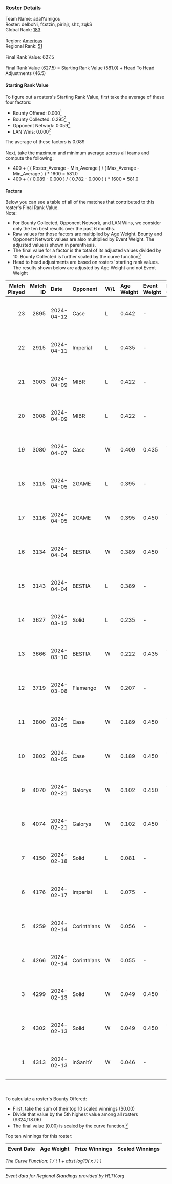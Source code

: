 ### Roster Details<br />
Team Name: adalYamigos<br />
Roster: delboNi, f4stzin, piriajr, shz, zqkS<br />
Global Rank: [183](../standings_global.md)<br />
<br />
Region: [Americas]( ../standings_americas.md)<br />
Regional Rank: [51]( ../standings_americas.md)<br />
<br />
Final Rank Value:  627.5<br />
<br />
Final Rank Value (627.5) = Starting Rank Value (581.0) + Head To Head Adjustments (46.5)<br />

#### Starting Rank Value<br />
To figure out a rosters's Starting Rank Value, first take the average of these four factors:<br />
- Bounty Offered: 0.000[<sup>1</sup>](#table2)
- Bounty Collected: 0.295[<sup>2</sup>](#table1)
- Opponent Network: 0.059[<sup>2</sup>](#table1)
- LAN Wins: 0.000[<sup>2</sup>](#table1)

The average of these factors is 0.089<br />
<br />
Next, take the maximum and minimum average across all teams and compute the following:<br />
- 400 + ( ( Roster_Average - Min_Average ) / ( Max_Average - Min_Average ) ) * 1600 = 581.0
- 400 + ( ( 0.089 - 0.000 ) / ( 0.782 - 0.000 ) ) * 1600 = 581.0


#### Factors<br />
Below you can see a table of all of the matches that contributed to this roster's Final Rank Value.<br />
Note:<br />

- For Bounty Collected, Opponent Network, and LAN Wins, we consider only the ten best results over the past 6 months.
- Raw values for those factors are multiplied by Age Weight. Bounty and Opponent Network values are also multiplied by Event Weight. The adjusted value is shown in parenthesis.
- The final value for a factor is the total of its adjusted values divided by 10. Bounty Collected is further scaled by the curve function[<sup>3</sup>](#curveFunction)
- Head to head adjustments are based on rosters' starting rank values. The results shown below are adjusted by Age Weight and not Event Weight
<span id="table1"></span><br />


| Match Played | Match ID | Date       | Opponent    | W/L | Age Weight | Event Weight | Bounty Collected | Opponent Network | LAN Wins  | H2H Adj. | Roster                               |
| -: | -: | :- | :- | :- | :- | :- | :- | :- | :- | -: | :- |
|           23 |     2895 | 2024-04-12 | Case        | L   | 0.442      | -            | -                | -                | -         |    -2.40 | delboNi, f4stzin, piriajr, shz, zqkS |
|           22 |     2915 | 2024-04-11 | Imperial    | L   | 0.435      | -            | -                | -                | -         |    -0.35 | delboNi, f4stzin, piriajr, shz, zqkS |
|           21 |     3003 | 2024-04-09 | MIBR        | L   | 0.422      | -            | -                | -                | -         |    -0.16 | delboNi, f4stzin, piriajr, shz, zqkS |
|           20 |     3008 | 2024-04-09 | MIBR        | L   | 0.422      | -            | -                | -                | -         |    -0.16 | delboNi, f4stzin, piriajr, shz, zqkS |
|           19 |     3080 | 2024-04-07 | Case        | W   | 0.409      | 0.435        | 0.029 (0.005)    | 0.805 (0.143)    | 0 (0.000) |    10.81 | delboNi, f4stzin, piriajr, shz, zqkS |
|           18 |     3115 | 2024-04-05 | 2GAME       | L   | 0.395      | -            | -                | -                | -         |    -5.45 | delboNi, f4stzin, piriajr, shz, zqkS |
|           17 |     3116 | 2024-04-05 | 2GAME       | W   | 0.395      | 0.450        | 0.002 (0.000)    | 0.052 (0.009)    | 0 (0.000) |     7.16 | delboNi, f4stzin, piriajr, shz, zqkS |
|           16 |     3134 | 2024-04-04 | BESTIA      | W   | 0.389      | 0.450        | 0.095 (0.017)    | 0.801 (0.140)    | 0 (0.000) |    11.00 | delboNi, f4stzin, piriajr, shz, zqkS |
|           15 |     3143 | 2024-04-04 | BESTIA      | L   | 0.389      | -            | -                | -                | -         |    -1.25 | delboNi, f4stzin, piriajr, shz, zqkS |
|           14 |     3627 | 2024-03-12 | Solid       | L   | 0.235      | -            | -                | -                | -         |    -1.27 | delboNi, f4stzin, piriajr, shz, zqkS |
|           13 |     3666 | 2024-03-10 | BESTIA      | W   | 0.222      | 0.435        | 0.095 (0.009)    | 0.801 (0.077)    | 0 (0.000) |     6.38 | delboNi, f4stzin, piriajr, shz, zqkS |
|           12 |     3719 | 2024-03-08 | Flamengo    | W   | 0.207      | -            | -                | -                | 0 (0.000) |     2.34 | delboNi, f4stzin, piriajr, shz, zqkS |
|           11 |     3800 | 2024-03-05 | Case        | W   | 0.189      | 0.450        | 0.029 (0.002)    | 0.805 (0.069)    | 0 (0.000) |     5.16 | delboNi, f4stzin, piriajr, shz, zqkS |
|           10 |     3802 | 2024-03-05 | Case        | W   | 0.189      | 0.450        | 0.029 (0.002)    | 0.805 (0.068)    | 0 (0.000) |     5.19 | delboNi, f4stzin, piriajr, shz, zqkS |
|            9 |     4070 | 2024-02-21 | Galorys     | W   | 0.102      | 0.450        | 0.030 (0.001)    | 0.552 (0.025)    | 0 (0.000) |     2.75 | delboNi, f4stzin, piriajr, shz, zqkS |
|            8 |     4074 | 2024-02-21 | Galorys     | W   | 0.102      | 0.450        | 0.030 (0.001)    | 0.552 (0.025)    | 0 (0.000) |     2.75 | delboNi, f4stzin, piriajr, shz, zqkS |
|            7 |     4150 | 2024-02-18 | Solid       | L   | 0.081      | -            | -                | -                | -         |    -0.37 | delboNi, f4stzin, piriajr, shz, zqkS |
|            6 |     4176 | 2024-02-17 | Imperial    | L   | 0.075      | -            | -                | -                | -         |    -0.05 | delboNi, f4stzin, piriajr, shz, zqkS |
|            5 |     4259 | 2024-02-14 | Corinthians | W   | 0.056      | -            | -                | -                | 0 (0.000) |     0.70 | delboNi, f4stzin, piriajr, shz, zqkS |
|            4 |     4266 | 2024-02-14 | Corinthians | W   | 0.055      | -            | -                | -                | -         |     0.70 | delboNi, f4stzin, piriajr, shz, zqkS |
|            3 |     4299 | 2024-02-13 | Solid       | W   | 0.049      | 0.450        | 0.025 (0.001)    | 0.836 (0.019)    | -         |     1.33 | delboNi, f4stzin, piriajr, shz, zqkS |
|            2 |     4302 | 2024-02-13 | Solid       | W   | 0.049      | 0.450        | 0.025 (0.001)    | 0.836 (0.018)    | -         |     1.32 | delboNi, f4stzin, piriajr, shz, zqkS |
|            1 |     4313 | 2024-02-13 | inSanitY    | W   | 0.046      | -            | -                | -                | -         |     0.39 | delboNi, f4stzin, piriajr, shz, zqkS |

<br />
<span id="table2"></span><br />
To calculate a roster's Bounty Offered:<br />

- First, take the sum of their top 10 scaled winnings ($0.00)
- Divide that value by the 5th highest value among all rosters ($324,118.06)
- The final value (0.00) is scaled by the curve function.[<sup>3</sup>](#curveFunction)

Top ten winnings for this roster:<br />

| Event Date | Age Weight | Prize Winnings | Scaled Winnings |
| :- | -: | :- | :- |


<span id="curveFunction"></span>_The Curve Function: 1 / ( 1 + abs( log10( x ) ) )_<br />

---
_Event data for Regional Standings provided by HLTV.org_<br />
